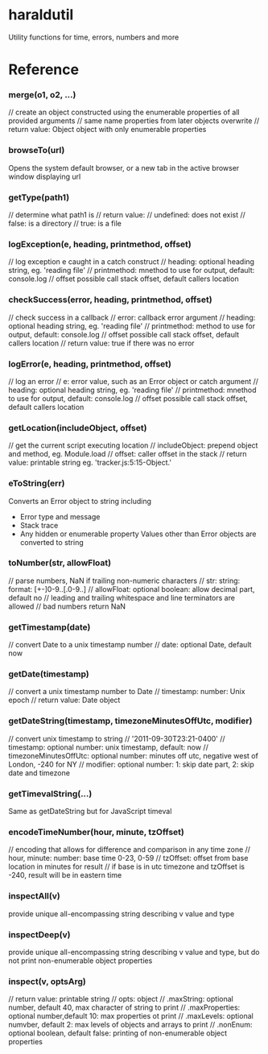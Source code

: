 # haraldutil
Utility functions for time, errors, numbers and more

# Reference

### merge(o1, o2, ...)
// create an object constructed using the enumerable properties of all provided arguments
// same name properties from later objects overwrite
// return value: Object object with only enumerable properties

### browseTo(url)
Opens the system default browser, or a new tab in the active browser window displaying url

### getType(path1)
// determine what path1 is
// return value:
// undefined: does not exist
// false: is a directory
// true: is a file

### logException(e, heading, printmethod, offset)
// log exception e caught in a catch construct
// heading: optional heading string, eg. 'reading file'
// printmethod: mnethod to use for output, default: console.log
// offset possible call stack offset, default callers location

### checkSuccess(error, heading, printmethod, offset)
// check success in a callback
// error: callback error argument
// heading: optional heading string, eg. 'reading file'
// printmethod: method to use for output, default: console.log
// offset possible call stack offset, default callers location
// return value: true if there was no error

### logError(e, heading, printmethod, offset)
// log an error
// e: error value, such as an Error object or catch argument
// heading: optional heading string, eg. 'reading file'
// printmethod: mnethod to use for output, default: console.log
// offset possible call stack offset, default callers location

### getLocation(includeObject, offset)
// get the current script executing location
// includeObject: prepend object and method, eg. Module.load
// offset: caller offset in the stack
// return value: printable string eg. 'tracker.js:5:15-Object.<anonymous>'

### eToString(err)
Converts an Error object to string including
* Error type and message
* Stack trace
* Any hidden or enumerable property
Values other than Error objects are converted to string

### toNumber(str, allowFloat)
// parse numbers, NaN if trailing non-numeric characters
// str: string: format: [+-]0-9..[.0-9..]
// allowFloat: optional boolean: allow decimal part, default no
// leading and trailing whitespace and line terminators are allowed
// bad numbers return NaN

### getTimestamp(date)
// convert Date to a unix timestamp number
// date: optional Date, default now

### getDate(timestamp)
// convert a unix timestamp number to Date
// timestamp: number: Unix epoch
// return value: Date object

### getDateString(timestamp, timezoneMinutesOffUtc, modifier)
// convert unix timestamp to string
// '2011-09-30T23:21-0400'
// timestamp: optional number: unix timestamp, default: now
// timezoneMinutesOffUtc: optional number: minutes off utc, negative west of London, -240 for NY
// modifier: optional number: 1: skip date part, 2: skip date and timezone

### getTimevalString(...)
Same as getDateString but for JavaScript timeval

### encodeTimeNumber(hour, minute, tzOffset)
// encoding that allows for difference and comparison in any time zone
// hour, minute: number: base time 0-23, 0-59
// tzOffset: offset from base location in minutes for result
// if base is in utc timezone and tzOffset is -240, result will be in eastern time

### inspectAll(v)
provide unique all-encompassing string describing v value and type

### inspectDeep(v)
provide unique all-encompassing string describing v value and type, but do not print non-enumerable object properties

### inspect(v, optsArg)
// return value: printable string
// opts: object
// .maxString: optional number, default 40, max character of string to print
// .maxProperties: optional number,default 10: max properties ot print
// .maxLevels: optional numvber, default 2: max levels of objects and arrays to print
// .nonEnum: optional boolean, default false: printing of non-enumerable object properties